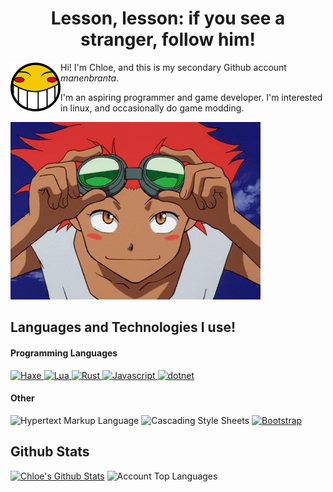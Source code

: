 ﻿<h1 align="center">Lesson, lesson: if you see a stranger, follow him!</h1>
<img align="left" width="80" src="res/img/smiley.png" alt="A smiling face icon used in the scenes of Cowboy Bebop where Ed is hacking"/>
<p>
    Hi! I'm Chloe, and this is my secondary Github account 
    <em>manenbranta</em>.
</p>
<p>
I'm an aspiring programmer and game developer. I'm interested in linux, and occasionally do game modding.
</p>
<img alt="An animated image of Edward putting her glasses on." width="400" title="Ed, Eddie and Enby" src="res/img/edward.gif"/>
<h2>Languages and Technologies I use!</h2>
<h4>Programming Languages</h4>
<a href='https://haxe.org' target="_blank">
    <img alt='Haxe' src='https://img.shields.io/badge/Haxe-100000?style=for-the-badge&logo=Haxe&logoColor=FFFFFF&labelColor=EA8220&color=EA8220'/>
</a>
<a href='https://lua.org' target="_blank">
    <img alt='Lua' src='https://img.shields.io/badge/Lua-2C2D72?style=for-the-badge&logo=lua&logoColor=white'/>
</a>
<a href='https://rust-lang.org' target="_blank">
    <img alt='Rust' src='https://img.shields.io/badge/Rust-000000?style=for-the-badge&logo=rust&logoColor=white'/>
</a>
<a href='https://developer.mozilla.org/en-US/docs/Web/JavaScript' target="_blank">
    <img alt='Javascript' src='https://img.shields.io/badge/Javascript-FCDC00?style=for-the-badge&logo=javascript&logoColor=black'/>
</a>
<a href='https://dotnet.microsoft.com' target="_blank">
    <img alt='dotnet' src='https://img.shields.io/badge/C%23-512BD4?style=for-the-badge&logoColor=white'/>
</a>

<h4>Other</h4>
<a style="text-decoration:none;" href='https://developer.mozilla.org/en-US/docs/Web/HTML' target="_blank">
    <img alt='Hypertext Markup Language' src='https://img.shields.io/badge/HTML%205-F16529?style=for-the-badge&logo=html5&logoColor=white'/>
</a>
<a style="text-decoration:none;"href='https://developer.mozilla.org/en-US/docs/Web/CSS' target="_blank">
    <img alt='Cascading Style Sheets' src='https://img.shields.io/badge/CSS%203-0170BA?style=for-the-badge&logo=css3&logoColor=white'/>
</a>
<a href="https://getbootstrap.com" target="_blank">
    <img alt='Bootstrap' src='https://img.shields.io/badge/Bootstrap-512BD4?style=for-the-badge&logo=bootstrap&logoColor=white'/>
</a>

<br>

<h2>Github Stats</h2>
<div>
    <a href="https://github.com/anuraghazra/github-readme-stats"><img alt="Chloe's Github Stats" src="https://github-stats-pi-eight.vercel.app/api?username=manenbranta&show_icons=true&count_private=true&theme=aura_dark" height="196px"/></a>
    <img src="https://github-stats-pi-eight.vercel.app/api/top-langs?username=manenbranta&show_icons=true&locale=en&layout=donut&count_private=true&exclude_repo=github-stats&hide=html&theme=aura_dark" height="196px" alt="Account Top Languages"/>
</div>
